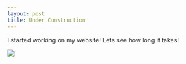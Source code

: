 ```yaml
---
layout: post
title: Under Construction
---
```


I started working on my website! Lets see how long it takes!

![](../images/staks.gif)
